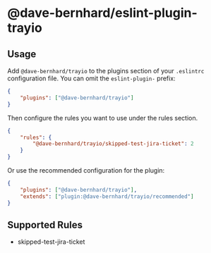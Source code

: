 # @dave-bernhard/eslint-plugin-trayio
## Usage

Add `@dave-bernhard/trayio` to the plugins section of your `.eslintrc` configuration file. You can omit the `eslint-plugin-` prefix:

```json
{
    "plugins": ["@dave-bernhard/trayio"]
}
```

Then configure the rules you want to use under the rules section.

```json
{
    "rules": {
        "@dave-bernhard/trayio/skipped-test-jira-ticket": 2
    }
}
```

Or use the recommended configuration for the plugin:

```json
{
    "plugins": ["@dave-bernhard/trayio"],
    "extends": ["plugin:@dave-bernhard/trayio/recommended"]
}
```

## Supported Rules

-   skipped-test-jira-ticket

